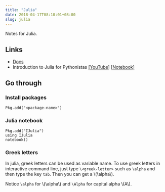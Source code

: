 ```yaml
---
title: "Julia"
date: 2018-04-17T08:10:01+08:00
slug: julia
---
```


Notes for Julia.

## Links

- [Docs](https://docs.julialang.org/en/stable/manual/getting-started/)
- Introduction to Julia for Pythonistas [[YouTube]](https://www.youtube.com/watch?v=Cj6bjqS5otM) [[Notebook]](http://nbviewer.jupyter.org/github/jmxpearson/julia-for-pythonistas/tree/master/)

<!--more-->

## Go through

### Install packages

```
Pkg.add("<package-name>")
```

### Julia notebook

```
Pkg.add("IJulia")
using IJulia
notebook()
```

### Greek letters

In julia, greek letters can be used as variable name.
To use greek letters in interactive command line, just type `\<greek-letter>` such as `\alpha` and then type the key `tab`.
Then you can get a \\(\alpha\\).

Notice `\alpha` for \\(\alpha\\) and `\Alpha` for capital alpha \\(A\\).

